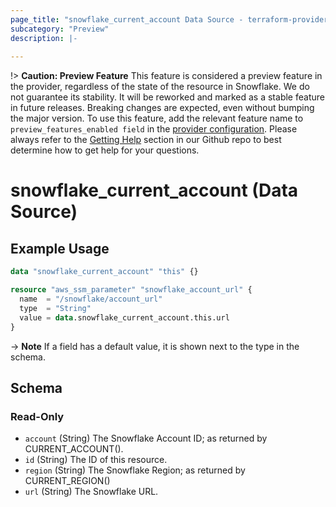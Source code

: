 ```yaml
---
page_title: "snowflake_current_account Data Source - terraform-provider-snowflake"
subcategory: "Preview"
description: |-
  
---
```


!> **Caution: Preview Feature** This feature is considered a preview feature in the provider, regardless of the state of the resource in Snowflake. We do not guarantee its stability. It will be reworked and marked as a stable feature in future releases. Breaking changes are expected, even without bumping the major version. To use this feature, add the relevant feature name to `preview_features_enabled field` in the [provider configuration](https://registry.terraform.io/providers/snowflakedb/snowflake/latest/docs#schema). Please always refer to the [Getting Help](https://github.com/Snowflake-Labs/terraform-provider-snowflake?tab=readme-ov-file#getting-help) section in our Github repo to best determine how to get help for your questions.

# snowflake_current_account (Data Source)



## Example Usage

```terraform
data "snowflake_current_account" "this" {}

resource "aws_ssm_parameter" "snowflake_account_url" {
  name  = "/snowflake/account_url"
  type  = "String"
  value = data.snowflake_current_account.this.url
}
```

-> **Note** If a field has a default value, it is shown next to the type in the schema.

<!-- schema generated by tfplugindocs -->
## Schema

### Read-Only

- `account` (String) The Snowflake Account ID; as returned by CURRENT_ACCOUNT().
- `id` (String) The ID of this resource.
- `region` (String) The Snowflake Region; as returned by CURRENT_REGION()
- `url` (String) The Snowflake URL.
